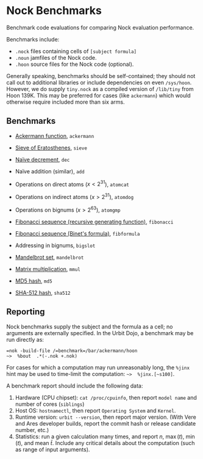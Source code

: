 #   Nock Benchmarks

Benchmark code evaluations for comparing Nock evaluation performance.

Benchmarks include:

- `.nock` files containing cells of `[subject formula]`
- `.noun` jamfiles of the Nock code.
- `.hoon` source files for the Nock code (optional).

Generally speaking, benchmarks should be self-contained; they should not call out to additional libraries or include dependencies on even `/sys/hoon`.  However, we do supply `tiny.nock` as a compiled version of `/lib/tiny` from Hoon 139K.  This may be preferred for cases (like `ackermann`) which would otherwise require included more than six arms.

##  Benchmarks

- [Ackermann function](https://en.wikipedia.org/wiki/Ackermann_function), `ackermann`
- [Sieve of Eratosthenes](https://en.wikipedia.org/wiki/Sieve_of_Eratosthenes), `sieve`
- [Naïve decrement](https://moronlab.blogspot.com/2010/01/decrement-in-reck.html), `dec`
- Naïve addition (similar), `add`
- Operations on direct atoms ($x < 2^{31}$), `atomcat`
- Operations on indirect atoms ($x > 2^{31}$), `atomdog`
- Operations on bignums ($x > 2^{63}$), `atomgmp`

- [Fibonacci sequence (recursive generating function)](https://en.wikipedia.org/wiki/Fibonacci_sequence#Generating_function), `fibonacci`
- [Fibonacci sequence (Binet's formula)](https://en.wikipedia.org/wiki/Fibonacci_sequence#Relation_to_the_golden_ratio), `fibformula`
- Addressing in bignums, `bigslot`
- [Mandelbrot set](https://en.wikipedia.org/wiki/Mandelbrot_set), `mandelbrot`
- [Matrix multiplication](https://en.wikipedia.org/wiki/Matrix_multiplication), `mmul`
- [MD5 hash](https://en.wikipedia.org/wiki/MD5), `md5`
- [SHA-512 hash](https://en.wikipedia.org/wiki/SHA-2), `sha512`

##  Reporting

Nock benchmarks supply the subject and the formula as a cell; no arguments are externally specified.  In the Urbit Dojo, a benchmark may be run directly as:

```
=nok -build-file /=benchmark=/bar/ackermann/hoon
~>  %bout  .*(-.nok +.nok)
```

For cases for which a computation may run unreasonably long, the `%jinx` hint may be used to time-limit the computation:  `~>  %jinx.[~s100]`.

A benchmark report should include the following data:

1. Hardware (CPU chipset):  `cat /proc/cpuinfo`, then report `model name` and number of cores (`siblings`)
2. Host OS:  `hostnamectl`, then report `Operating System` and `Kernel`.
3. Runtime version:  `urbit --version`, then report major version.  (With Vere and Ares developer builds, report the commit hash or release candidate number, etc.)
4. Statistics:  run a given calculation many times, and report $n$, $\max(t)$, $\min(t)$, and mean $\bar{t}$.  Include any critical details about the computation (such as range of input arguments).

